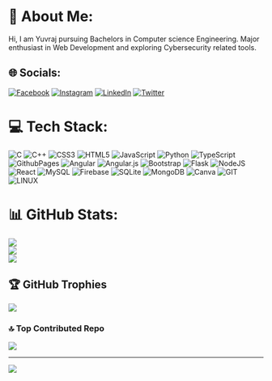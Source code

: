 # 💫 About Me:
Hi, I am Yuvraj pursuing Bachelors in Computer science Engineering. Major enthusiast in Web Development
and exploring Cybersecurity related tools.


## 🌐 Socials:
[![Facebook](https://img.shields.io/badge/Facebook-%231877F2.svg?logo=Facebook&logoColor=white)](https://www.facebook.com/yuvraj.ys09559?mibextid=LQQJ4d) [![Instagram](https://img.shields.io/badge/Instagram-%23E4405F.svg?logo=Instagram&logoColor=white)](https://www.instagram.com/i_m_yuvraj__?igsh=MTB6ZGZiOTdoN2R2OQ%3D%3D&utm_source=qr) [![LinkedIn](https://img.shields.io/badge/LinkedIn-%230077B5.svg?logo=linkedin&logoColor=white)](https://www.linkedin.com/in/yuvraj-singh-880912268/) [![Twitter](https://img.shields.io/badge/Twitter-%231DA1F2.svg?logo=Twitter&logoColor=white)](https://twitter.com/i_m_yuvraj?s=21&t=aVDeLexV8ISpl7YU3OC0qg) 


# 💻 Tech Stack:
![C](https://img.shields.io/badge/c-%2300599C.svg?style=plastic&logo=c&logoColor=white) ![C++](https://img.shields.io/badge/c++-%2300599C.svg?style=plastic&logo=c%2B%2B&logoColor=white) ![CSS3](https://img.shields.io/badge/css3-%231572B6.svg?style=plastic&logo=css3&logoColor=white) ![HTML5](https://img.shields.io/badge/html5-%23E34F26.svg?style=plastic&logo=html5&logoColor=white) ![JavaScript](https://img.shields.io/badge/javascript-%23323330.svg?style=plastic&logo=javascript&logoColor=%23F7DF1E) ![Python](https://img.shields.io/badge/python-3670A0?style=plastic&logo=python&logoColor=ffdd54) ![TypeScript](https://img.shields.io/badge/typescript-%23007ACC.svg?style=plastic&logo=typescript&logoColor=white) ![GithubPages](https://img.shields.io/badge/github%20pages-121013?style=plastic&logo=github&logoColor=white) ![Angular](https://img.shields.io/badge/angular-%23DD0031.svg?style=plastic&logo=angular&logoColor=white) ![Angular.js](https://img.shields.io/badge/angular.js-%23E23237.svg?style=plastic&logo=angularjs&logoColor=white) ![Bootstrap](https://img.shields.io/badge/bootstrap-%238511FA.svg?style=plastic&logo=bootstrap&logoColor=white) ![Flask](https://img.shields.io/badge/flask-%23000.svg?style=plastic&logo=flask&logoColor=white) ![NodeJS](https://img.shields.io/badge/node.js-6DA55F?style=plastic&logo=node.js&logoColor=white) ![React](https://img.shields.io/badge/react-%2320232a.svg?style=plastic&logo=react&logoColor=%2361DAFB) ![MySQL](https://img.shields.io/badge/mysql-%2300000f.svg?style=plastic&logo=mysql&logoColor=white) ![Firebase](https://img.shields.io/badge/Firebase-039BE5?style=plastic&logo=Firebase&logoColor=white) ![SQLite](https://img.shields.io/badge/sqlite-%2307405e.svg?style=plastic&logo=sqlite&logoColor=white) ![MongoDB](https://img.shields.io/badge/MongoDB-%234ea94b.svg?style=plastic&logo=mongodb&logoColor=white) ![Canva](https://img.shields.io/badge/Canva-%2300C4CC.svg?style=plastic&logo=Canva&logoColor=white) ![GIT](https://img.shields.io/badge/Git-fc6d26?style=plastic&logo=git&logoColor=white) ![LINUX](https://img.shields.io/badge/Linux-FCC624?style=plastic&logo=linux&logoColor=black)
# 📊 GitHub Stats:
![](https://github-readme-stats.vercel.app/api?username=yuvraj050&theme=tokyonight&hide_border=false&include_all_commits=true&count_private=true)<br/>
![](https://github-readme-streak-stats.herokuapp.com/?user=yuvraj050&theme=tokyonight&hide_border=false)<br/>
![](https://github-readme-stats.vercel.app/api/top-langs/?username=yuvraj050&theme=tokyonight&hide_border=false&include_all_commits=true&count_private=true&layout=compact)

## 🏆 GitHub Trophies
![](https://github-profile-trophy.vercel.app/?username=yuvraj050&theme=tokyonight&no-frame=false&no-bg=false&margin-w=4)

### 🔝 Top Contributed Repo
![](https://github-contributor-stats.vercel.app/api?username=yuvraj050&limit=5&theme=dark&combine_all_yearly_contributions=true)

---
[![](https://visitcount.itsvg.in/api?id=yuvraj050&icon=5&color=0)](https://visitcount.itsvg.in)

<!-- Proudly created with GPRM ( https://gprm.itsvg.in ) -->
